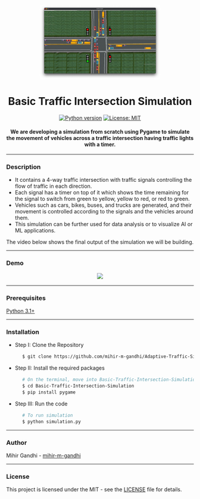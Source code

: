 <p align="center">
 <img height=200px src="./simulation-output.png" alt="Traffic Signal Timer">
</p>

<h1 align="center">Basic Traffic Intersection Simulation</h1>

<div align="center">

[![Python version](https://img.shields.io/badge/python-3.1+-blue.svg)](https://www.python.org/downloads/release/python-370/)
[![License: MIT](https://img.shields.io/badge/License-MIT-green.svg)](https://opensource.org/licenses/MIT)

<h4>We are developing a simulation from scratch using Pygame to simulate the movement of vehicles across a traffic intersection having traffic lights with a timer.</h4>

</div>

-----------------------------------------
### Description

* It contains a 4-way traffic intersection with traffic signals controlling the flow of traffic in each direction. 
* Each signal has a timer on top of it which shows the time remaining for the signal to switch from green to yellow, yellow to red, or red to green. 
* Vehicles such as cars, bikes, buses, and trucks are generated, and their movement is controlled according to the signals and the vehicles around them. 
* This simulation can be further used for data analysis or to visualize AI or ML applications. 

The video below shows the final output of the simulation we will be building.

------------------------------------------
### Demo

<p align="center">
    <img src="./Demo.gif">
</p>

------------------------------------------
### Prerequisites

[Python 3.1+](https://www.python.org/downloads/)

------------------------------------------
### Installation

 * Step I: Clone the Repository
```sh
      $ git clone https://github.com/mihir-m-gandhi/Adaptive-Traffic-Signal-Timer
```
  * Step II: Install the required packages
```sh
      # On the terminal, move into Basic-Traffic-Intersection-Simulation directory
      $ cd Basic-Traffic-Intersection-Simulation
      $ pip install pygame
```
* Step III: Run the code
```sh
      # To run simulation
      $ python simulation.py
```

------------------------------------------
### Author

Mihir Gandhi - [mihir-m-gandhi](https://github.com/mihir-m-gandhi)

------------------------------------------
### License
This project is licensed under the MIT - see the [LICENSE](./LICENSE) file for details.
